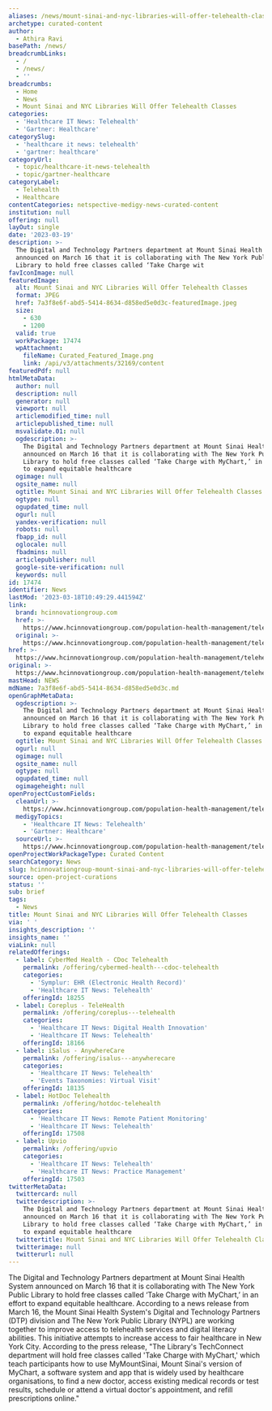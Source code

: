 ```yaml
---
aliases: /news/mount-sinai-and-nyc-libraries-will-offer-telehealth-classes
archetype: curated-content
author:
  - Athira Ravi
basePath: /news/
breadcrumbLinks:
  - /
  - /news/
  - ''
breadcrumbs:
  - Home
  - News
  - Mount Sinai and NYC Libraries Will Offer Telehealth Classes
categories:
  - 'Healthcare IT News: Telehealth'
  - 'Gartner: Healthcare'
categorySlug:
  - 'healthcare it news: telehealth'
  - 'gartner: healthcare'
categoryUrl:
  - topic/healthcare-it-news-telehealth
  - topic/gartner-healthcare
categoryLabel:
  - Telehealth
  - Healthcare
contentCategories: netspective-medigy-news-curated-content
institution: null
offering: null
layOut: single
date: '2023-03-19'
description: >-
  The Digital and Technology Partners department at Mount Sinai Health System
  announced on March 16 that it is collaborating with The New York Public
  Library to hold free classes called ‘Take Charge wit
favIconImage: null
featuredImage:
  alt: Mount Sinai and NYC Libraries Will Offer Telehealth Classes
  format: JPEG
  href: 7a3f8e6f-abd5-5414-8634-d858ed5e0d3c-featuredImage.jpeg
  size:
    - 630
    - 1200
  valid: true
  workPackage: 17474
  wpAttachment:
    fileName: Curated_Featured_Image.png
    link: /api/v3/attachments/32169/content
featuredPdf: null
htmlMetaData:
  author: null
  description: null
  generator: null
  viewport: null
  articlemodified_time: null
  articlepublished_time: null
  msvalidate.01: null
  ogdescription: >-
    The Digital and Technology Partners department at Mount Sinai Health System
    announced on March 16 that it is collaborating with The New York Public
    Library to hold free classes called ‘Take Charge with MyChart,’ in an effort
    to expand equitable healthcare
  ogimage: null
  ogsite_name: null
  ogtitle: Mount Sinai and NYC Libraries Will Offer Telehealth Classes
  ogtype: null
  ogupdated_time: null
  ogurl: null
  yandex-verification: null
  robots: null
  fbapp_id: null
  oglocale: null
  fbadmins: null
  articlepublisher: null
  google-site-verification: null
  keywords: null
id: 17474
identifier: News
lastMod: '2023-03-18T10:49:29.441594Z'
link:
  brand: hcinnovationgroup.com
  href: >-
    https://www.hcinnovationgroup.com/population-health-management/telehealth/news/53028809/mount-sinai-and-nyc-libraries-will-offer-telehealth-classes
  original: >-
    https://www.hcinnovationgroup.com/population-health-management/telehealth/news/53028809/mount-sinai-and-nyc-libraries-will-offer-telehealth-classes
href: >-
  https://www.hcinnovationgroup.com/population-health-management/telehealth/news/53028809/mount-sinai-and-nyc-libraries-will-offer-telehealth-classes
original: >-
  https://www.hcinnovationgroup.com/population-health-management/telehealth/news/53028809/mount-sinai-and-nyc-libraries-will-offer-telehealth-classes
mastHead: NEWS
mdName: 7a3f8e6f-abd5-5414-8634-d858ed5e0d3c.md
openGraphMetaData:
  ogdescription: >-
    The Digital and Technology Partners department at Mount Sinai Health System
    announced on March 16 that it is collaborating with The New York Public
    Library to hold free classes called ‘Take Charge with MyChart,’ in an effort
    to expand equitable healthcare
  ogtitle: Mount Sinai and NYC Libraries Will Offer Telehealth Classes
  ogurl: null
  ogimage: null
  ogsite_name: null
  ogtype: null
  ogupdated_time: null
  ogimageheight: null
openProjectCustomFields:
  cleanUrl: >-
    https://www.hcinnovationgroup.com/population-health-management/telehealth/news/53028809/mount-sinai-and-nyc-libraries-will-offer-telehealth-classes
  medigyTopics:
    - 'Healthcare IT News: Telehealth'
    - 'Gartner: Healthcare'
  sourceUrl: >-
    https://www.hcinnovationgroup.com/population-health-management/telehealth/news/53028809/mount-sinai-and-nyc-libraries-will-offer-telehealth-classes
openProjectWorkPackageType: Curated Content
searchCategory: News
slug: hcinnovationgroup-mount-sinai-and-nyc-libraries-will-offer-telehealth-classes
source: open-project-curations
status: ''
sub: brief
tags:
  - News
title: Mount Sinai and NYC Libraries Will Offer Telehealth Classes
via: ' '
insights_description: ''
insights_name: ''
viaLink: null
relatedOfferings:
  - label: CyberMed Health - CDoc Telehealth
    permalink: /offering/cybermed-health---cdoc-telehealth
    categories:
      - 'Symplur: EHR (Electronic Health Record)'
      - 'Healthcare IT News: Telehealth'
    offeringId: 18255
  - label: Coreplus - TeleHealth
    permalink: /offering/coreplus---telehealth
    categories:
      - 'Healthcare IT News: Digital Health Innovation'
      - 'Healthcare IT News: Telehealth'
    offeringId: 18166
  - label: iSalus - AnywhereCare
    permalink: /offering/isalus---anywherecare
    categories:
      - 'Healthcare IT News: Telehealth'
      - 'Events Taxonomies: Virtual Visit'
    offeringId: 18135
  - label: HotDoc Telehealth
    permalink: /offering/hotdoc-telehealth
    categories:
      - 'Healthcare IT News: Remote Patient Monitoring'
      - 'Healthcare IT News: Telehealth'
    offeringId: 17508
  - label: Upvio
    permalink: /offering/upvio
    categories:
      - 'Healthcare IT News: Telehealth'
      - 'Healthcare IT News: Practice Management'
    offeringId: 17503
twitterMetaData:
  twittercard: null
  twitterdescription: >-
    The Digital and Technology Partners department at Mount Sinai Health System
    announced on March 16 that it is collaborating with The New York Public
    Library to hold free classes called ‘Take Charge with MyChart,’ in an effort
    to expand equitable healthcare
  twittertitle: Mount Sinai and NYC Libraries Will Offer Telehealth Classes
  twitterimage: null
  twitterurl: null
---
```

<p>The Digital and Technology Partners department at Mount Sinai Health System announced on March 16 that it is collaborating with The New York Public Library to hold free classes called ‘Take Charge with MyChart,’ in an effort to expand equitable healthcare. According to a news release from March 16, the Mount Sinai Health System's Digital and Technology Partners (DTP) division and The New York Public Library (NYPL) are working together to improve access to telehealth services and digital literacy abilities. This initiative attempts to increase access to fair healthcare in New York City. According to the press release, "The Library's TechConnect department will hold free classes called 'Take Charge with MyChart,' which teach participants how to use MyMountSinai, Mount Sinai's version of MyChart, a software system and app that is widely used by healthcare organisations, to find a new doctor, access existing medical records or test results, schedule or attend a virtual doctor's appointment, and refill prescriptions online."</p>